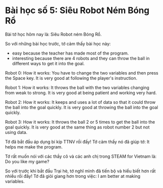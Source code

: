 # Bài học số 5: Siêu Robot Ném Bóng Rổ

Bài tớ học hôm nay là: Siêu Robot ném Bóng Rổ.

So với những bài học trước, tớ cảm thấy bài học này:
- easy because the teacher has made most of the program.
- interesting because there are 4 robots and they can throw the ball in different ways to get it into the goal.

Robot 0: How it works: You have to change the two variables and then press the Space key. It is very good at following the player's instruction.

Robot 1: How it works: It throws the ball with the two variables changing from weak to strong. It is very good at being patient and working very hard.

Robot 2: How it works: It keeps and uses a lot of data so that it could throw the ball into the goal quickly. It is very good at throwing the ball into the goal quickly.

Robot 3: How it works: It throws the ball 2 or 5 times to get the ball into the goal quickly. It is very good at the same thing as robot number 2 but not using data.

Tớ đã bắt đầu áp dụng bí kíp TTNV rồi đấy! Tớ cảm thấy nó đã giúp tớ: It helps me make the program.

Tớ rất muốn nói với các thầy cô và các anh chị trong STEAM for Vietnam là: Do you like my game?

So với trước khi bắt đầu Trại hè, tớ nghĩ mình đã tiến bộ và hiểu biết hơn rất nhiều rồi đấy! Tớ đã giỏi giang hơn trong việc: I am better at making variables.
